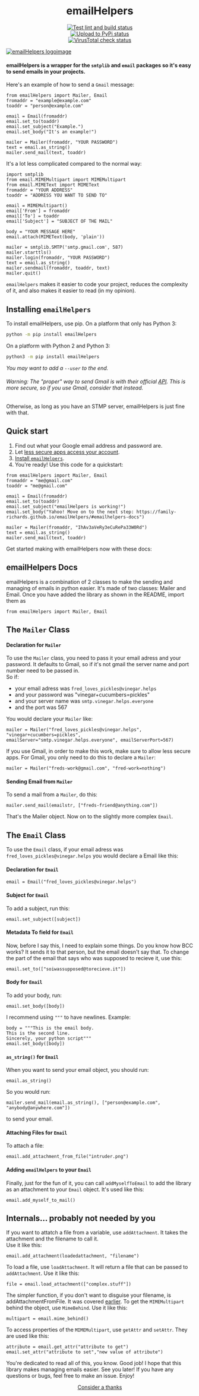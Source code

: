 <h1 align="center">emailHelpers</h1>
<p align="center">
<a href="https://github.com/family-richards/emailhelpers/actions?query=workflow%3A%22Test+lint+and+build%22">
  <img alt="Test lint and build status" src="https://img.shields.io/github/workflow/status/family-richards/emailHelpers/Test lint and build?logo=github&label=Lint%20%2B%20Build&labelColor=080808"/>
</a>
<br>
<a href="https://github.com/family-richards/emailhelpers/actions?query=workflow%3A%22Upload+To+PyPi%22">
  <img alt="Upload to PyPi status" src="https://img.shields.io/github/workflow/status/family-richards/emailHelpers/Upload To PyPi?logo=github&label=Upload%20to%20PyPi&labelColor=080808"/>
</a>
<br>
<a href="https://github.com/family-richards/emailhelpers/actions?query=workflow%3A%22Upload+To+PyPi%22">
  <img alt="VirusTotal check status" src="https://img.shields.io/github/workflow/status/family-richards/emailHelpers/VirusTotal Check?logo=virustotal&label=VirusTotal%20Scan&labelColor=080808&logoColor=394EFF"/>
</a>
</p>
  
[![emailHelpers logoimage](https://raw.githubusercontent.com/family-richards/emailHelpers/master/pyart-helpers.png)]()  
#### emailHelpers is a wrapper for the `smtplib` and `email` packages so it's easy to send emails in your projects.
Here's an example of how to send a `Gmail` message:
```python3
from emailHelpers import Mailer, Email
fromaddr = "example@example.com"
toaddr = "person@example.com"

email = Email(fromaddr)
email.set_to(toaddr)
email.set_subject("Example.")
email.set_body("It's an example!")

mailer = Mailer(fromaddr, "YOUR PASSWORD")
text = email.as_string()
mailer.send_mail(text, toaddr)
```
It's a lot less complicated compared to the normal way:
```python3
import smtplib
from email.MIMEMultipart import MIMEMultipart
from email.MIMEText import MIMEText
fromaddr = "YOUR ADDRESS"
toaddr = "ADDRESS YOU WANT TO SEND TO"

email = MIMEMultipart()
email['From'] = fromaddr
email['To'] = toaddr
email['Subject'] = "SUBJECT OF THE MAIL"
 					
body = "YOUR MESSAGE HERE"
email.attach(MIMEText(body, 'plain'))
 				
mailer = smtplib.SMTP('smtp.gmail.com', 587)
mailer.starttls()
mailer.login(fromaddr, "YOUR PASSWORD")
text = email.as_string()
mailer.sendmail(fromaddr, toaddr, text)
mailer.quit()
```
  
`emailHelpers` makes it easier to code your project, reduces the complexity of it, and also makes it easier to read (in my opinion).  
## Installing `emailHelpers`
To install emailHelpers, use pip. On a platform that only has Python 3:  
```bash
python -m pip install emailHelpers
```
On a platform with Python 2 and Python 3:
```bash
python3 -m pip install emailHelpers
```
*You may want to add a `--user` to the end.*
###### Warning: The "proper" way to send Gmail is with their official [API](https://developers.google.com/gmail/api/quickstart/python). This is more secure, so if you use Gmail, consider that instead.  
Otherwise, as long as you have an STMP server, emailHelpers is just fine with that.  
## Quick start
1. Find out what your Google email address and password are.
2. Let [less secure apps access your account](https://devanswers.co/allow-less-secure-apps-access-gmail-account/).
3. [Install `emailHelpers`](#installing-emailhelpers).
4. You're ready! Use this code for a quickstart:
```python3
from emailHelpers import Mailer, Email
fromaddr = "me@gmail.com"
toaddr = "me@gmail.com"

email = Email(fromaddr)
email.set_to(toaddr)
email.set_subject("emailHelpers is working!")
email.set_body("Yahoo! Move on to the next step: https://family-richards.github.io/emailHelpers/#emailhelpers-docs")

mailer = Mailer(fromaddr, "IhAv3aVeRy3eCuRePa33W0Rd")
text = email.as_string()
mailer.send_mail(text, toaddr)
```


Get started making with emailHelpers now with these docs:
  
  
  
## emailHelpers Docs
emailHelpers is a combination of 2 classes to make the sending and managing of emails in python easier.
It's made of two classes: Mailer and Email.
Once you have added the library as shown in the README, import them as  
```python3
from emailHelpers import Mailer, Email
```
## The `Mailer` Class
#### Declaration for `Mailer`
To use the `Mailer` class, you need to pass it your email adress and your password. It defaults to Gmail, so if it's not gmail the server name and port number need to be passed in.  
So if:
- your email adress was `fred_loves_pickles@vinegar.helps`
- and your password was "vinegar+cucumbers=pickles"
- and your server name was `smtp.vinegar.helps.everyone`
- and the port was 567
  
You would declare your `Mailer` like:  
```python3
mailer = Mailer("fred_loves_pickles@vinegar.helps", "vinegar+cucumbers=pickles", emailServer="smtp.vinegar.helps.everyone", emailServerPort=567)
```
If you use Gmail, in order to make this work, make sure to allow less secure apps. For Gmail, you only need to do this to declare a `Mailer`:  
```python3
mailer = Mailer("freds-work@gmail.com", "fred-work=nothing")
```
#### Sending Email from `Mailer`
To send a mail from a `Mailer`, do this:  
```python3
mailer.send_mail(emailstr, ["freds-friend@anything.com"])
```
That's the Mailer object. Now on to the slightly more complex `Email`.
## The `Email` Class
To use the `Email` class, if your email adress was `fred_loves_pickles@vinegar.helps` you would declare a Email like this:
#### Declaration for `Email`
```python3
email = Email("fred_loves_pickles@vinegar.helps")
```
#### Subject for `Email`
To add a subject, run this:  
```python3
email.set_subject([subject])
```
#### Metadata To field for `Email`
Now, before I say this, I need to explain some things. Do you know how BCC works? It sends it to that person, but the email doesn't say that. To change the part of the email that says who was supposed to recieve it, use this:  
```python3
email.set_to(["soiwassupposed@torecieve.it"])
```
#### Body for `Email`
To add your body, run:  
```python3
email.set_body([body])
```
I recommend using `"""` to have newlines. Example:  
```python3
body = """This is the email body.
This is the second line.
Sincerely, your python script"""
email.set_body([body])
```
#### `as_string()` for `Email`
When you want to send your email object, you should run:  
```python3
email.as_string()
```
So you would run:  
```python3
mailer.send_mail(email.as_string(), ["person@example.com", "anybody@anywhere.com"])
```
to send your email.
#### Attaching Files for `Email`
To attach a file:  
```python3
email.add_attachment_from_file("intruder.png")
```
#### Adding `emailHelpers` to your `Email`
Finally, just for the fun of it, you can call `addMyselfToEmail` to add the library as an attachment to your `Email` object. It's used like this:  
```python3
email.add_myself_to_mail()
```
## Internals... probably not needed by you
If you want to attatch a file from a variable, use `addAttachment`. It takes the attachment and the filename to call it.  
Use it like this:  
```python3
email.add_attachment(loadedattachment, "filename")
```
To load a file, use `loadAttachment`. It will return a file that can be passed to `addAttachment`.
Use it like this:  
```python3
file = email.load_attachment(["complex.stuff"])
```
The simpler function, if you don't want to disguise your filename, is addAttachmentFromFile. It was covered [earlier](#attaching-files-for-email).
To get the `MIMEMultipart` behind the object, use `MimeBehind`.
Use it like this:  
```python3
multipart = email.mime_behind()
```
To access properties of the `MIMEMultipart`, use `getAttr` and `setAttr`.
They are used like this:  
```python3
attribute = email.get_attr("attribute to get")
email.set_attr("attribute to set","new value of attribute")
```
You're dedicated to read all of this, you know. Good job! I hope that this library makes managing emails easier.
See you later! If you have any questions or bugs, feel free to make an issue. Enjoy!  
<p align="center"><a href="https://saythanks.io/to/kidscodingplace@gmail.com">Consider a thanks</a></p>
